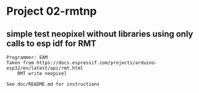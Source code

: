 
#   Project 02-rmtnp

##  simple test neopixel without libraries using only calls to esp idf for RMT

    Programmer: EAM 
    Taken from https://docs.espressif.com/projects/arduino-esp32/en/latest/api/rmt.html
        RMT write neopixel

    See doc/README.md for instructions


